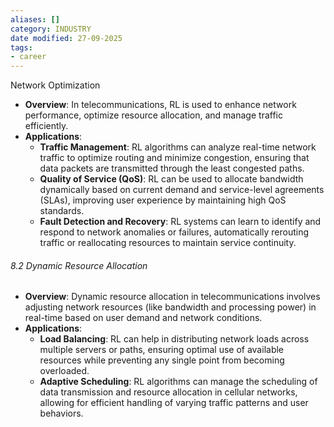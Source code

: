 ```yaml
---
aliases: []
category: INDUSTRY
date modified: 27-09-2025
tags:
- career
---
```

Network Optimization

- **Overview**: In telecommunications, RL is used to enhance network performance, optimize resource allocation, and manage traffic efficiently.
- **Applications**:
    - **Traffic Management**: RL algorithms can analyze real-time network traffic to optimize routing and minimize congestion, ensuring that data packets are transmitted through the least congested paths.
    - **Quality of Service (QoS)**: RL can be used to allocate bandwidth dynamically based on current demand and service-level agreements (SLAs), improving user experience by maintaining high QoS standards.
    - **Fault Detection and Recovery**: RL systems can learn to identify and respond to network anomalies or failures, automatically rerouting traffic or reallocating resources to maintain service continuity.

###### 8.2 Dynamic Resource Allocation

- **Overview**: Dynamic resource allocation in telecommunications involves adjusting network resources (like bandwidth and processing power) in real-time based on user demand and network conditions.
- **Applications**:
    - **Load Balancing**: RL can help in distributing network loads across multiple servers or paths, ensuring optimal use of available resources while preventing any single point from becoming overloaded.
    - **Adaptive Scheduling**: RL algorithms can manage the scheduling of data transmission and resource allocation in cellular networks, allowing for efficient handling of varying traffic patterns and user behaviors.